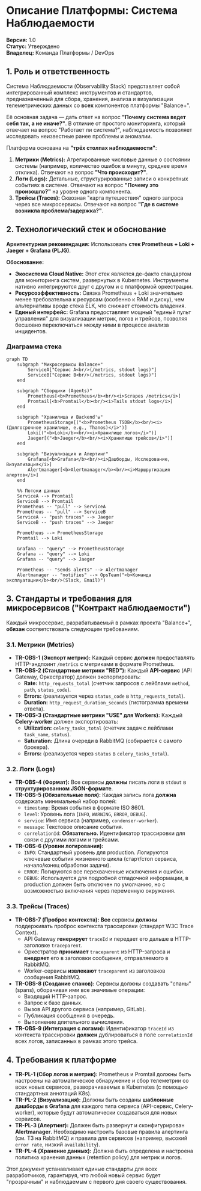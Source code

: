 # **Описание Платформы: Система Наблюдаемости**

**Версия:** 1.0  
**Статус:** Утверждено  
**Владелец:** Команда Платформы / DevOps

## 1. Роль и ответственность

Система Наблюдаемости (Observability Stack) представляет собой интегрированный комплекс инструментов и стандартов, предназначенный для сбора, хранения, анализа и визуализации телеметрических данных со **всех** компонентов платформы "Balance+".

Её основная задача — дать ответ на вопрос **"Почему система ведет себя так, а не иначе?"**. В отличие от простого мониторинга, который отвечает на вопрос "Работает ли система?", наблюдаемость позволяет исследовать неизвестные ранее проблемы и аномалии.

Платформа основана на **"трёх столпах наблюдаемости"**:
1.  **Метрики (Metrics):** Агрегированные числовые данные о состоянии системы (например, количество ошибок в минуту, среднее время отклика). Отвечают на вопрос **"Что происходит?"**.
2.  **Логи (Logs):** Детальные, структурированные записи о конкретных событиях в системе. Отвечают на вопрос **"Почему это произошло?"** на уровне одного компонента.
3.  **Трейсы (Traces):** Сквозная "карта путешествия" одного запроса через все микросервисы. Отвечают на вопрос **"Где в системе возникла проблема/задержка?"**.

## 2. Технологический стек и обоснование

**Архитектурная рекомендация:** Использовать **стек Prometheus + Loki + Jaeger + Grafana (PLJG)**.

**Обоснование:**
*   **Экосистема Cloud Native:** Этот стек является де-факто стандартом для мониторинга систем, развернутых в Kubernetes. Инструменты нативно интегрируются друг с другом и с платформой оркестрации.
*   **Ресурсоэффективность:** Связка Prometheus + Loki значительно менее требовательна к ресурсам (особенно к RAM и диску), чем альтернативы вроде стека ELK, что снижает стоимость владения.
*   **Единый интерфейс:** Grafana предоставляет мощный "единый пульт управления" для визуализации метрик, логов и трейсов, позволяя бесшовно переключаться между ними в процессе анализа инцидентов.

### Диаграмма стека

```mermaid
graph TD
    subgraph "Микросервисы Balance+"
        ServiceA["Сервис A<br/>(/metrics, stdout logs)"]
        ServiceB["Сервис B<br/>(/metrics, stdout logs)"]
    end

    subgraph "Сборщики (Agents)"
        Prometheus[<b>Prometheus</b><br/><i>Scrapes /metrics</i>]
        Promtail[<b>Promtail</b><br/><i>Tails stdout logs</i>]
    end

    subgraph "Хранилища и Backend'ы"
        PrometheusStorage[("<b>Prometheus TSDB</b><br/><i>(Долгосрочное хранилище, e.g., Thanos)</i>")]
        Loki[("<b>Loki</b><br/><i>Хранилище логов</i>")]
        Jaeger[("<b>Jaeger</b><br/><i>Хранилище трейсов</i>")]
    end

    subgraph "Визуализация и Алертинг"
        Grafana[<b>Grafana</b><br/><i>Дашборды, Исследование, Визуализация</i>]
        Alertmanager[<b>Alertmanager</b><br/><i>Маршрутизация алертов</i>]
    end

    %% Потоки данных
    ServiceA --> Promtail
    ServiceB --> Promtail
    Prometheus -- "pull" --> ServiceA
    Prometheus -- "pull" --> ServiceB
    ServiceA -- "push traces" --> Jaeger
    ServiceB -- "push traces" --> Jaeger

    Prometheus --> PrometheusStorage
    Promtail --> Loki

    Grafana -- "query" --> PrometheusStorage
    Grafana -- "query" --> Loki
    Grafana -- "query" --> Jaeger
    
    Prometheus -- "sends alerts" --> Alertmanager
    Alertmanager -- "notifies" --> OpsTeam("<b>Команда эксплуатации</b><br/>(Slack, Email)")

```

## 3. Стандарты и требования для микросервисов ("Контракт наблюдаемости")

Каждый микросервис, разрабатываемый в рамках проекта "Balance+", **обязан** соответствовать следующим требованиям.

### 3.1. Метрики (Metrics)

*   **TR-OBS-1 (Экспорт метрик):** Каждый сервис **должен** предоставлять HTTP-эндпоинт `/metrics` с метриками в формате Prometheus.
*   **TR-OBS-2 (Стандартные метрики "RED"):** Каждый **API-сервис** (API Gateway, Оркестратор) должен экспортировать:
    *   **Rate:** `http_requests_total` (счетчик запросов с лейблами `method`, `path`, `status_code`).
    *   **Errors:** (реализуется через `status_code` в `http_requests_total`).
    *   **Duration:** `http_request_duration_seconds` (гистограмма времени ответа).
*   **TR-OBS-3 (Стандартные метрики "USE" для Workers):** Каждый **Celery-worker** должен экспортировать:
    *   **Utilization:** `celery_tasks_total` (счетчик задач с лейблами `task_name`, `status`).
    *   **Saturation:** Длина очереди в RabbitMQ (собирается с самого брокера).
    *   **Errors:** (реализуется через `status` в `celery_tasks_total`).

### 3.2. Логи (Logs)

*   **TR-OBS-4 (Формат):** Все сервисы **должны** писать логи в `stdout` в **структурированном JSON-формате**.
*   **TR-OBS-5 (Обязательные поля):** Каждая запись лога **должна** содержать минимальный набор полей:
    *   `timestamp`: Время события в формате ISO 8601.
    *   `level`: Уровень лога (`INFO`, `WARNING`, `ERROR`, `DEBUG`).
    *   `service`: Имя сервиса (например, `condenser-worker`).
    *   `message`: Текстовое описание события.
    *   `correlationId`: **Обязательно.** Идентификатор трассировки для связи с другими логами и трейсами.
*   **TR-OBS-6 (Уровни логирования):**
    *   `INFO`: Стандартный уровень для production. Логируются ключевые события жизненного цикла (старт/стоп сервиса, начало/конец обработки задачи).
    *   `ERROR`: Логируются все перехваченные исключения и ошибки.
    *   `DEBUG`: Используется для подробной отладочной информации, в production должен быть отключен по умолчанию, но с возможностью включения через переменную окружения.

### 3.3. Трейсы (Traces)

*   **TR-OBS-7 (Проброс контекста):** **Все** сервисы **должны** поддерживать проброс контекста трассировки (стандарт W3C Trace Context).
    *   API Gateway **генерирует** `traceId` и передает его дальше в HTTP-заголовке `traceparent`.
    *   Оркестратор **принимает** `traceparent` из HTTP-запроса и **внедряет** его в заголовки сообщения, отправляемого в RabbitMQ.
    *   Worker-сервисы **извлекают** `traceparent` из заголовков сообщения RabbitMQ.
*   **TR-OBS-8 (Создание спанов):** Сервисы должны создавать "спаны" (spans), оборачивая ими все значимые операции:
    *   Входящий HTTP-запрос.
    *   Запрос к базе данных.
    *   Вызов API другого сервиса (например, GitLab).
    *   Публикация сообщения в очередь.
    *   Выполнение длительного вычисления.
*   **TR-OBS-9 (Интеграция с логами):** Идентификатор `traceId` из контекста трассировки **должен** дублироваться в поле `correlationId` всех логов, записанных в рамках этого трейса.

## 4. Требования к платформе

*   **TR-PL-1 (Сбор логов и метрик):** Prometheus и Promtail должны быть настроены на автоматическое обнаружение и сбор телеметрии со всех новых сервисов, разворачиваемых в Kubernetes (с помощью стандартных аннотаций K8s).
*   **TR-PL-2 (Визуализация):** Должны быть созданы **шаблонные дашборды в Grafana** для каждого типа сервиса (API-сервис, Celery-worker), которые будут автоматически создаваться для новых сервисов.
*   **TR-PL-3 (Алертинг):** Должен быть развернут и сконфигурирован **Alertmanager**. Необходимо настроить базовые правила алертинга (см. ТЗ на RabbitMQ) и правила для сервисов (например, высокий `error rate`, низкий `availability`).
*   **TR-PL-4 (Хранение данных):** Должна быть определена и настроена политика хранения данных (retention policy) для метрик и логов.

Этот документ устанавливает единые стандарты для всех разработчиков, гарантируя, что любой новый сервис будет "прозрачным" и наблюдаемым с первого дня своего существования.
